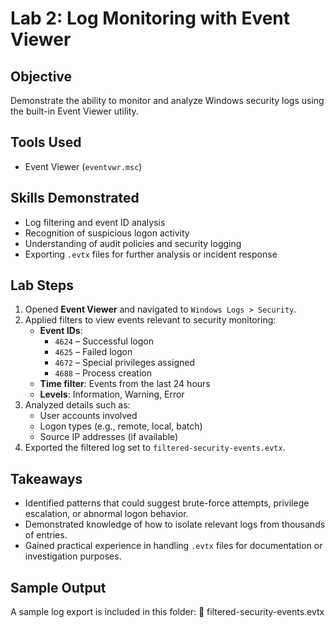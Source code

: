 # Lab 2: Log Monitoring with Event Viewer

## Objective
Demonstrate the ability to monitor and analyze Windows security logs using the built-in Event Viewer utility.

## Tools Used
- Event Viewer (`eventvwr.msc`)

## Skills Demonstrated
- Log filtering and event ID analysis
- Recognition of suspicious logon activity
- Understanding of audit policies and security logging
- Exporting `.evtx` files for further analysis or incident response

## Lab Steps
1. Opened **Event Viewer** and navigated to `Windows Logs > Security`.
2. Applied filters to view events relevant to security monitoring:
   - **Event IDs**:
     - `4624` – Successful logon
     - `4625` – Failed logon
     - `4672` – Special privileges assigned
     - `4688` – Process creation
   - **Time filter**: Events from the last 24 hours
   - **Levels**: Information, Warning, Error
3. Analyzed details such as:
   - User accounts involved
   - Logon types (e.g., remote, local, batch)
   - Source IP addresses (if available)
4. Exported the filtered log set to `filtered-security-events.evtx`.

## Takeaways
- Identified patterns that could suggest brute-force attempts, privilege escalation, or abnormal logon behavior.
- Demonstrated knowledge of how to isolate relevant logs from thousands of entries.
- Gained practical experience in handling `.evtx` files for documentation or investigation purposes.

## Sample Output
A sample log export is included in this folder: 📁 filtered-security-events.evtx
